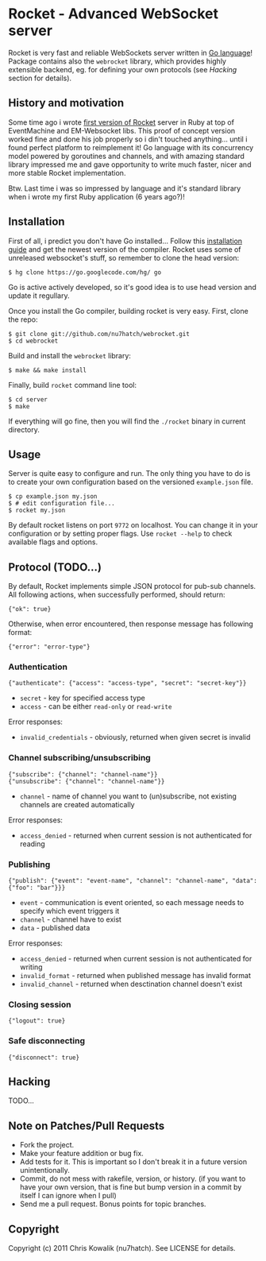# Rocket - Advanced WebSocket server

Rocket is very fast and reliable WebSockets server written in [Go language](http://golang.org)!
Package contains also the `webrocket` library, which provides highly extensible
backend, eg. for defining your own protocols (see *Hacking* section for details). 

## History and motivation

Some time ago i wrote [first version of Rocket](https://github.com/araneo/rocket) 
server in Ruby at top of EventMachine and EM-Websocket libs. This proof of concept
version worked fine and done his job properly so i din't touched anything... until 
i found perfect platform to reimplement it! Go language with its concurrency model 
powered by goroutines and channels, and with amazing standard library impressed me 
and gave opportunity to write much faster, nicer and more stable Rocket implementation. 

Btw. Last time i was so impressed by language and it's standard library when i wrote
my first Ruby application (6 years ago?)!

## Installation

First of all, i predict you don't have Go installed... Follow this 
[installation guide](http://golang.org/doc/install.html) and get the newest version
of the compiler. Rocket uses some of unreleased websocket's stuff, so remember to clone
the head version:

    $ hg clone https://go.googlecode.com/hg/ go

Go is active actively developed, so it's good idea is to use head version and update 
it regullary. 

Once you install the Go compiler, building rocket is very easy.
First, clone the repo:

    $ git clone git://github.com/nu7hatch/webrocket.git
    $ cd webrocket
	
Build and install the `webrocket` library:
 	
    $ make && make install
	
Finally, build `rocket` command line tool:

    $ cd server
    $ make
	
If everything will go fine, then you will find the `./rocket` binary in  current 
directory.

## Usage

Server is quite easy to configure and run. The only thing you have to do
is to create your own configuration based on the versioned `example.json` file. 

    $ cp example.json my.json
    $ # edit configuration file...
    $ rocket my.json

By default rocket listens on port `9772` on localhost. You can change it
in your configuration or by setting proper flags. Use `rocket --help` to 
check available flags and options.

## Protocol (TODO...)

By default, Rocket implements simple JSON protocol for pub-sub channels. All following actions, 
when successfully performed, should return:

    {"ok": true}
    
Otherwise, when error encountered, then response message has following format:

    {"error": "error-type"}

### Authentication

    {"authenticate": {"access": "access-type", "secret": "secret-key"}}

* `secret` - key for specified access type
* `access` - can be either `read-only` or `read-write`

Error responses:

* `invalid_credentials` - obviously, returned when given secret is invalid

### Channel subscribing/unsubscribing

    {"subscribe": {"channel": "channel-name"}}
    {"unsubscribe": {"channel": "channel-name"}}

* `channel` - name of channel you want to (un)subscribe, not existing channels are created automatically
    
Error responses:

* `access_denied` - returned when current session is not authenticated for reading

### Publishing

    {"publish": {"event": "event-name", "channel": "channel-name", "data": {"foo": "bar"}}}

* `event` - communication is event oriented, so each message needs to specify which event triggers it
* `channel` - channel have to exist
* `data` - published data

Error responses:

* `access_denied` - returned when current session is not authenticated for writing
* `invalid_format` - returned when published message has invalid format
* `invalid_channel` - returned when desctination channel doesn't exist

### Closing session

    {"logout": true}
    
### Safe disconnecting

    {"disconnect": true}
    
## Hacking

TODO...

## Note on Patches/Pull Requests
 
* Fork the project.
* Make your feature addition or bug fix.
* Add tests for it. This is important so I don't break it in a
  future version unintentionally.
* Commit, do not mess with rakefile, version, or history.
  (if you want to have your own version, that is fine but bump version in a commit by itself I can ignore when I pull)
* Send me a pull request. Bonus points for topic branches.

## Copyright

Copyright (c) 2011 Chris Kowalik (nu7hatch). See LICENSE for details.
